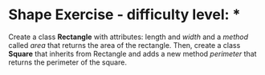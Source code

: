 # Shape Exercise - difficulty level: *

Create a class **Rectangle** with attributes: length and *width* and a *method* called *area* that returns the area of the rectangle. Then, create a class **Square** that inherits from Rectangle and adds a new method *perimeter* that returns the perimeter of the square.